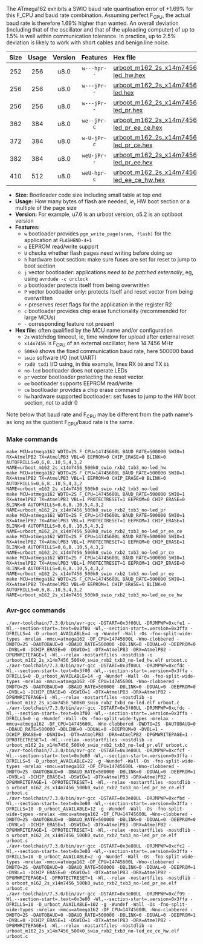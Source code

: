 The ATmega162 exhibits a SWIO baud rate quantisation error of +1.69% for this F_CPU and baud rate combination. Assuming perfect F<sub>CPU</sub>, the actual baud rate is therefore 1.69% higher than wanted. An overall deviation (including that of the oscillator and that of the uploading computer) of up to 1.5% is well within communication tolerance. In practice, up to 2.5% deviation is likely to work with short cables and benign line noise.

|Size|Usage|Version|Features|Hex file|
|:-:|:-:|:-:|:-:|:--|
|252|256|u8.0|`w---hpr--`|[urboot_m162_2s_x14m7456_500k0_swio_rxb2_txb3_no-led_hw.hex](https://raw.githubusercontent.com/stefanrueger/urboot.hex/main/mcus/atmega162/watchdog_2_s/external_oscillator_x/14m745600_hz/%2B500k0_baud/uart1_rxb2_txb3/no-led/urboot_m162_2s_x14m7456_500k0_swio_rxb2_txb3_no-led_hw.hex)|
|256|256|u8.0|`w---jPr--`|[urboot_m162_2s_x14m7456_500k0_swio_rxb2_txb3_no-led.hex](https://raw.githubusercontent.com/stefanrueger/urboot.hex/main/mcus/atmega162/watchdog_2_s/external_oscillator_x/14m745600_hz/%2B500k0_baud/uart1_rxb2_txb3/no-led/urboot_m162_2s_x14m7456_500k0_swio_rxb2_txb3_no-led.hex)|
|256|256|u8.0|`w---jPr--`|[urboot_m162_2s_x14m7456_500k0_swio_rxb2_txb3_no-led_pr.hex](https://raw.githubusercontent.com/stefanrueger/urboot.hex/main/mcus/atmega162/watchdog_2_s/external_oscillator_x/14m745600_hz/%2B500k0_baud/uart1_rxb2_txb3/no-led/urboot_m162_2s_x14m7456_500k0_swio_rxb2_txb3_no-led_pr.hex)|
|362|384|u8.0|`we--jPr-c`|[urboot_m162_2s_x14m7456_500k0_swio_rxb2_txb3_no-led_pr_ee_ce.hex](https://raw.githubusercontent.com/stefanrueger/urboot.hex/main/mcus/atmega162/watchdog_2_s/external_oscillator_x/14m745600_hz/%2B500k0_baud/uart1_rxb2_txb3/no-led/urboot_m162_2s_x14m7456_500k0_swio_rxb2_txb3_no-led_pr_ee_ce.hex)|
|372|384|u8.0|`w-U-jPr-c`|[urboot_m162_2s_x14m7456_500k0_swio_rxb2_txb3_no-led_pr_ce.hex](https://raw.githubusercontent.com/stefanrueger/urboot.hex/main/mcus/atmega162/watchdog_2_s/external_oscillator_x/14m745600_hz/%2B500k0_baud/uart1_rxb2_txb3/no-led/urboot_m162_2s_x14m7456_500k0_swio_rxb2_txb3_no-led_pr_ce.hex)|
|382|384|u8.0|`weU-jPr--`|[urboot_m162_2s_x14m7456_500k0_swio_rxb2_txb3_no-led_pr_ee.hex](https://raw.githubusercontent.com/stefanrueger/urboot.hex/main/mcus/atmega162/watchdog_2_s/external_oscillator_x/14m745600_hz/%2B500k0_baud/uart1_rxb2_txb3/no-led/urboot_m162_2s_x14m7456_500k0_swio_rxb2_txb3_no-led_pr_ee.hex)|
|410|512|u8.0|`weU-hpr-c`|[urboot_m162_2s_x14m7456_500k0_swio_rxb2_txb3_no-led_ee_ce_hw.hex](https://raw.githubusercontent.com/stefanrueger/urboot.hex/main/mcus/atmega162/watchdog_2_s/external_oscillator_x/14m745600_hz/%2B500k0_baud/uart1_rxb2_txb3/no-led/urboot_m162_2s_x14m7456_500k0_swio_rxb2_txb3_no-led_ee_ce_hw.hex)|

- **Size:** Bootloader code size including small table at top end
- **Usage:** How many bytes of flash are needed, ie, HW boot section or a multiple of the page size
- **Version:** For example, u7.6 is an urboot version, o5.2 is an optiboot version
- **Features:**
  + `w` bootloader provides `pgm_write_page(sram, flash)` for the application at `FLASHEND-4+1`
  + `e` EEPROM read/write support
  + `U` checks whether flash pages need writing before doing so
  + `h` hardware boot section: make sure fuses are set for reset to jump to boot section
  + `j` vector bootloader: applications *need to be patched externally*, eg, using `avrdude -c urclock`
  + `p` bootloader protects itself from being overwritten
  + `P` vector bootloader only: protects itself and reset vector from being overwritten
  + `r` preserves reset flags for the application in the register R2
  + `c` bootloader provides chip erase functionality (recommended for large MCUs)
  + `-` corresponding feature not present
- **Hex file:** often qualified by the MCU name and/or configuration
  + `2s` watchdog timeout, ie, time window for upload after external reset
  + `x14m7456` is F<sub>CPU</sub> of an external oscillator, here 14.7456 MHz
  + `500k0` shows the fixed communication baud rate, here 500000 baud
  + `swio` software I/O (not UART)
  + `rxd0 txd1` I/O using, in this example, lines RX `D0` and TX `D1`
  + `no-led` bootloader does not operate LEDs
  + `pr` vector bootloader protecting the reset vector
  + `ee` bootloader supports EEPROM read/write
  + `ce` bootloader provides a chip erase command
  + `hw` hardware supported bootloader: set fuses to jump to the HW boot section, not to addr 0


Note below that baud rate and F<sub>CPU</sub> may be different from the path name's as long as the quotient F<sub>CPU</sub>/baud rate is the same.

### Make commands
```
make MCU=atmega162 WDTO=2S F_CPU=14745600L BAUD_RATE=500000 SWIO=1 RX=AtmelPB2 TX=AtmelPB3 VBL=0 EEPROM=0 CHIP_ERASE=0 BLINK=0 AUTOFRILLS=0,6,8..10,5,4,3,2 NAME=urboot_m162_2s_x14m7456_500k0_swio_rxb2_txb3_no-led_hw
make MCU=atmega162 WDTO=2S F_CPU=14745600L BAUD_RATE=500000 SWIO=1 RX=AtmelPB2 TX=AtmelPB3 VBL=1 EEPROM=0 CHIP_ERASE=0 BLINK=0 AUTOFRILLS=0,6,8..10,5,4,3,2 NAME=urboot_m162_2s_x14m7456_500k0_swio_rxb2_txb3_no-led
make MCU=atmega162 WDTO=2S F_CPU=14745600L BAUD_RATE=500000 SWIO=1 RX=AtmelPB2 TX=AtmelPB3 VBL=1 PROTECTRESET=1 EEPROM=0 CHIP_ERASE=0 BLINK=0 AUTOFRILLS=0,6,8..10,5,4,3,2 NAME=urboot_m162_2s_x14m7456_500k0_swio_rxb2_txb3_no-led_pr
make MCU=atmega162 WDTO=2S F_CPU=14745600L BAUD_RATE=500000 SWIO=1 RX=AtmelPB2 TX=AtmelPB3 VBL=1 PROTECTRESET=1 EEPROM=1 CHIP_ERASE=1 BLINK=0 AUTOFRILLS=0,6,8..10,5,4,3,2 NAME=urboot_m162_2s_x14m7456_500k0_swio_rxb2_txb3_no-led_pr_ee_ce
make MCU=atmega162 WDTO=2S F_CPU=14745600L BAUD_RATE=500000 SWIO=1 RX=AtmelPB2 TX=AtmelPB3 VBL=1 PROTECTRESET=1 EEPROM=0 CHIP_ERASE=1 BLINK=0 AUTOFRILLS=0,6,8..10,5,4,3,2 NAME=urboot_m162_2s_x14m7456_500k0_swio_rxb2_txb3_no-led_pr_ce
make MCU=atmega162 WDTO=2S F_CPU=14745600L BAUD_RATE=500000 SWIO=1 RX=AtmelPB2 TX=AtmelPB3 VBL=1 PROTECTRESET=1 EEPROM=1 CHIP_ERASE=0 BLINK=0 AUTOFRILLS=0,6,8..10,5,4,3,2 NAME=urboot_m162_2s_x14m7456_500k0_swio_rxb2_txb3_no-led_pr_ee
make MCU=atmega162 WDTO=2S F_CPU=14745600L BAUD_RATE=500000 SWIO=1 RX=AtmelPB2 TX=AtmelPB3 VBL=0 EEPROM=1 CHIP_ERASE=1 BLINK=0 AUTOFRILLS=0,6,8..10,5,4,3,2 NAME=urboot_m162_2s_x14m7456_500k0_swio_rxb2_txb3_no-led_ee_ce_hw
```

### Avr-gcc commands
```
./avr-toolchain/7.3.0/bin/avr-gcc -DSTART=0x3f00UL -DRJMPWP=0xcfe1 -Wl,--section-start=.text=0x3f00 -Wl,--section-start=.version=0x3ffa -DFRILLS=4 -D_urboot_AVAILABLE=4 -g -Wundef -Wall -Os -fno-split-wide-types -mrelax -mmcu=atmega162 -DF_CPU=14745600L -Wno-clobbered -DWDTO=2S -DAUTOBAUD=0 -DBAUD_RATE=500000 -DBLINK=0 -DDUAL=0 -DEEPROM=0 -DVBL=0 -DCHIP_ERASE=0 -DSWIO=1 -DTX=AtmelPB3 -DRX=AtmelPB2 -DPGMWRITEPAGE=1 -Wl,--relax -nostartfiles -nostdlib -o urboot_m162_2s_x14m7456_500k0_swio_rxb2_txb3_no-led_hw.elf urboot.c
./avr-toolchain/7.3.0/bin/avr-gcc -DSTART=0x3f00UL -DRJMPWP=0xcfdc -Wl,--section-start=.text=0x3f00 -Wl,--section-start=.version=0x3ffa -DFRILLS=0 -D_urboot_AVAILABLE=14 -g -Wundef -Wall -Os -fno-split-wide-types -mrelax -mmcu=atmega162 -DF_CPU=14745600L -Wno-clobbered -DWDTO=2S -DAUTOBAUD=0 -DBAUD_RATE=500000 -DBLINK=0 -DDUAL=0 -DEEPROM=0 -DVBL=1 -DCHIP_ERASE=0 -DSWIO=1 -DTX=AtmelPB3 -DRX=AtmelPB2 -DPGMWRITEPAGE=1 -Wl,--relax -nostartfiles -nostdlib -o urboot_m162_2s_x14m7456_500k0_swio_rxb2_txb3_no-led.elf urboot.c
./avr-toolchain/7.3.0/bin/avr-gcc -DSTART=0x3f00UL -DRJMPWP=0xcfdc -Wl,--section-start=.text=0x3f00 -Wl,--section-start=.version=0x3ffa -DFRILLS=0 -g -Wundef -Wall -Os -fno-split-wide-types -mrelax -mmcu=atmega162 -DF_CPU=14745600L -Wno-clobbered -DWDTO=2S -DAUTOBAUD=0 -DBAUD_RATE=500000 -DBLINK=0 -DDUAL=0 -DEEPROM=0 -DVBL=1 -DCHIP_ERASE=0 -DSWIO=1 -DTX=AtmelPB3 -DRX=AtmelPB2 -DPGMWRITEPAGE=1 -DPROTECTRESET=1 -Wl,--relax -nostartfiles -nostdlib -o urboot_m162_2s_x14m7456_500k0_swio_rxb2_txb3_no-led_pr.elf urboot.c
./avr-toolchain/7.3.0/bin/avr-gcc -DSTART=0x3e80UL -DRJMPWP=0xcfcf -Wl,--section-start=.text=0x3e80 -Wl,--section-start=.version=0x3ffa -DFRILLS=5 -D_urboot_AVAILABLE=22 -g -Wundef -Wall -Os -fno-split-wide-types -mrelax -mmcu=atmega162 -DF_CPU=14745600L -Wno-clobbered -DWDTO=2S -DAUTOBAUD=0 -DBAUD_RATE=500000 -DBLINK=0 -DDUAL=0 -DEEPROM=1 -DVBL=1 -DCHIP_ERASE=1 -DSWIO=1 -DTX=AtmelPB3 -DRX=AtmelPB2 -DPGMWRITEPAGE=1 -DPROTECTRESET=1 -Wl,--relax -nostartfiles -nostdlib -o urboot_m162_2s_x14m7456_500k0_swio_rxb2_txb3_no-led_pr_ee_ce.elf urboot.c
./avr-toolchain/7.3.0/bin/avr-gcc -DSTART=0x3e80UL -DRJMPWP=0xcfbd -Wl,--section-start=.text=0x3e80 -Wl,--section-start=.version=0x3ffa -DFRILLS=10 -D_urboot_AVAILABLE=12 -g -Wundef -Wall -Os -fno-split-wide-types -mrelax -mmcu=atmega162 -DF_CPU=14745600L -Wno-clobbered -DWDTO=2S -DAUTOBAUD=0 -DBAUD_RATE=500000 -DBLINK=0 -DDUAL=0 -DEEPROM=0 -DVBL=1 -DCHIP_ERASE=1 -DSWIO=1 -DTX=AtmelPB3 -DRX=AtmelPB2 -DPGMWRITEPAGE=1 -DPROTECTRESET=1 -Wl,--relax -nostartfiles -nostdlib -o urboot_m162_2s_x14m7456_500k0_swio_rxb2_txb3_no-led_pr_ce.elf urboot.c
./avr-toolchain/7.3.0/bin/avr-gcc -DSTART=0x3e80UL -DRJMPWP=0xcfc2 -Wl,--section-start=.text=0x3e80 -Wl,--section-start=.version=0x3ffa -DFRILLS=10 -D_urboot_AVAILABLE=2 -g -Wundef -Wall -Os -fno-split-wide-types -mrelax -mmcu=atmega162 -DF_CPU=14745600L -Wno-clobbered -DWDTO=2S -DAUTOBAUD=0 -DBAUD_RATE=500000 -DBLINK=0 -DDUAL=0 -DEEPROM=1 -DVBL=1 -DCHIP_ERASE=0 -DSWIO=1 -DTX=AtmelPB3 -DRX=AtmelPB2 -DPGMWRITEPAGE=1 -DPROTECTRESET=1 -Wl,--relax -nostartfiles -nostdlib -o urboot_m162_2s_x14m7456_500k0_swio_rxb2_txb3_no-led_pr_ee.elf urboot.c
./avr-toolchain/7.3.0/bin/avr-gcc -DSTART=0x3e00UL -DRJMPWP=0xcf99 -Wl,--section-start=.text=0x3e00 -Wl,--section-start=.version=0x3ffa -DFRILLS=10 -D_urboot_AVAILABLE=102 -g -Wundef -Wall -Os -fno-split-wide-types -mrelax -mmcu=atmega162 -DF_CPU=14745600L -Wno-clobbered -DWDTO=2S -DAUTOBAUD=0 -DBAUD_RATE=500000 -DBLINK=0 -DDUAL=0 -DEEPROM=1 -DVBL=0 -DCHIP_ERASE=1 -DSWIO=1 -DTX=AtmelPB3 -DRX=AtmelPB2 -DPGMWRITEPAGE=1 -Wl,--relax -nostartfiles -nostdlib -o urboot_m162_2s_x14m7456_500k0_swio_rxb2_txb3_no-led_ee_ce_hw.elf urboot.c
```

